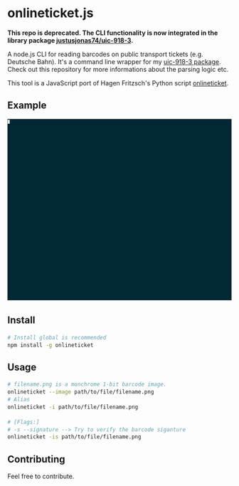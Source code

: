 # onlineticket.js
__This repo is deprecated. The CLI functionality is now integrated in the library package [justusjonas74/uic-918-3](https://github.com/justusjonas74/uic-918-3/).__ 

A node.js CLI for reading barcodes on public transport tickets (e.g. Deutsche Bahn). It's a command line wrapper for my [uic-918-3 package](https://github.com/justusjonas74/uic-918-3). Check out this repository for more informations about the parsing logic etc.

This tool is a JavaScript port of Hagen Fritzsch's Python script  [onlineticket](https://github.com/rumpeltux/onlineticket/).

## Example
![Example](docs/img/example.gif?raw=true)

## Install
```bash
# Install global is recommended
npm install -g onlineticket
```

## Usage
```bash
# filename.png is a monchrome 1-bit barcode image.
onlineticket --image path/to/file/filename.png
# Alias
onlineticket -i path/to/file/filename.png

# [Flags:]
# -s --signature --> Try to verify the barcode siganture
onlineticket -is path/to/file/filename.png

```

## Contributing
Feel free to contribute.
